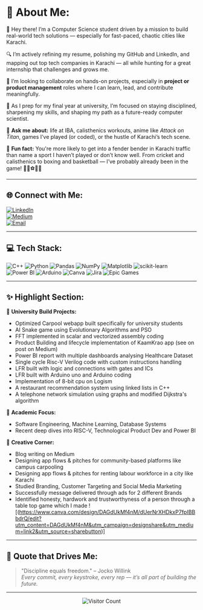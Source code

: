 # 💫 About Me:
👋 Hey there! I’m a Computer Science student driven by a mission to build real-world tech solutions — especially for fast-paced, chaotic cities like Karachi.  

🔍 I’m actively refining my resume, polishing my GitHub and LinkedIn, and mapping out top tech companies in Karachi — all while hunting for a great internship that challenges and grows me.  

🤝 I’m looking to collaborate on hands-on projects, especially in **project or product management** roles where I can learn, lead, and contribute meaningfully.

🎯 As I prep for my final year at university, I’m focused on staying disciplined, sharpening my skills, and shaping my path as a future-ready computer scientist.

💬 **Ask me about:** life at IBA, calisthenics workouts, anime like *Attack on Titan*, games I’ve played (or coded), or the hustle of Karachi’s tech scene.

🎉 **Fun fact:** You're more likely to get into a fender bender in Karachi traffic than name a sport I haven’t played or don’t know well. From cricket and calisthenics to boxing and basketball — I’ve probably already been in the game! 🏏🥋⚽🏀🚦

---

## 🌐 Connect with Me:
[![LinkedIn](https://img.shields.io/badge/LinkedIn-%230077B5.svg?style=for-the-badge&logo=linkedin&logoColor=white)](https://linkedin.com/in/saad-thaplawala-4a5713291/)  
[![Medium](https://img.shields.io/badge/Medium-12100E?style=for-the-badge&logo=medium&logoColor=white)](https://medium.com/@saadbasit841)  
[![Email](https://img.shields.io/badge/Email-D14836?style=for-the-badge&logo=gmail&logoColor=white)](mailto:saadbasit841@gmail.com)

---

## 💻 Tech Stack:
![C++](https://img.shields.io/badge/C++-00599C?style=for-the-badge&logo=c%2B%2B&logoColor=white)
![Python](https://img.shields.io/badge/Python-3670A0?style=for-the-badge&logo=python&logoColor=ffdd54)
![Pandas](https://img.shields.io/badge/Pandas-150458?style=for-the-badge&logo=pandas&logoColor=white)
![NumPy](https://img.shields.io/badge/NumPy-013243?style=for-the-badge&logo=numpy&logoColor=white)
![Matplotlib](https://img.shields.io/badge/Matplotlib-ffffff?style=for-the-badge&logo=matplotlib&logoColor=black)
![scikit-learn](https://img.shields.io/badge/Scikit--Learn-F7931E?style=for-the-badge&logo=scikit-learn&logoColor=white)
![Power BI](https://img.shields.io/badge/Power_BI-F2C811?style=for-the-badge&logo=powerbi&logoColor=black)
![Arduino](https://img.shields.io/badge/Arduino-00979D?style=for-the-badge&logo=arduino&logoColor=white)
![Canva](https://img.shields.io/badge/Canva-00C4CC?style=for-the-badge&logo=canva&logoColor=white)
![Jira](https://img.shields.io/badge/Jira-0A0FFF?style=for-the-badge&logo=jira&logoColor=white)
![Epic Games](https://img.shields.io/badge/Epic_Games-313131?style=for-the-badge&logo=epicgames&logoColor=white)

---

## ✨ Highlight Section:
📌 **University Build Projects:**  
- Optimized Carpool webapp built specifically for university students
- AI Snake game using Evolutionary Algorithms and PSO
- FFT implemented in scalar and vectorized assembly coding
- Product Building and lifecycle implementation of KaamKrao app (see on post on Medium)
- Power BI report with multiple dashboards analysing Healthcare Dataset
- Single cycle Risc-V Verilog code with custom instructions handling
- LFR built with logic and connections with gates and ICs
- LFR built with Arduino uno and Arduino coding
- Implementation of 8-bit cpu on Logism
- A restaurant recommendation system using linked lists in C++  
- A telephone network simulation using graphs and modified Dijkstra's algorithm

📌 **Academic Focus:**  
- Software Engineering, Machine Learning, Database Systems  
- Recent deep dives into RISC-V, Technological Product Dev and Power BI

📌 **Creative Corner:**  
- Blog writing on Medium  
- Designing app flows & pitches for community-based platforms like campus carpooling
- Designing app flows & pitches for renting labour workforce in a city like Karachi
- Studied Branding, Customer Targeting and Social Media Marketing
- Successfully message delivered through ads for 2 different Brands
- Identified honesty, hardwork and trustworthyness of a person through a table top game which I made ![(https://www.canva.com/design/DAGdUkMf4nM/dUerNrXHDkxP7fpIBBbdrQ/edit?utm_content=DAGdUkMf4nM&utm_campaign=designshare&utm_medium=link2&utm_source=sharebutton)]


---

## 🧠 Quote that Drives Me:
> "Discipline equals freedom." – Jocko Willink  
> *Every commit, every keystroke, every rep — it’s all part of building the future.*

---

<div align="center">
  <img src="https://profile-counter.glitch.me/SaadThaplawala/count.svg" alt="Visitor Count" />
</div>

<!-- Designed with passion & purpose -->
